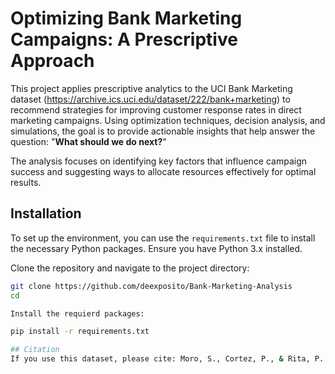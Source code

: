 # **Optimizing Bank Marketing Campaigns: A Prescriptive Approach**
This project applies prescriptive analytics to the UCI Bank Marketing dataset (https://archive.ics.uci.edu/dataset/222/bank+marketing) to recommend strategies for improving customer response rates in direct marketing campaigns. Using optimization techniques, decision analysis, and simulations, the goal is to provide actionable insights that help answer the question: "**What should we do next?**" 

The analysis focuses on identifying key factors that influence campaign success and suggesting ways to allocate resources effectively for optimal results.


## Installation
To set up the environment, you can use the `requirements.txt` file to install the necessary Python packages. Ensure you have Python 3.x installed.

Clone the repository and navigate to the project directory:
```bash
git clone https://github.com/deexposito/Bank-Marketing-Analysis
cd 

Install the requierd packages:

pip install -r requirements.txt

## Citation
If you use this dataset, please cite: Moro, S., Cortez, P., & Rita, P. (2014). A Data-Driven Approach to Predict the Success of Bank Telemarketing. Decision Support Systems. DOI: 10.1016/j.dss.2014.03.001
